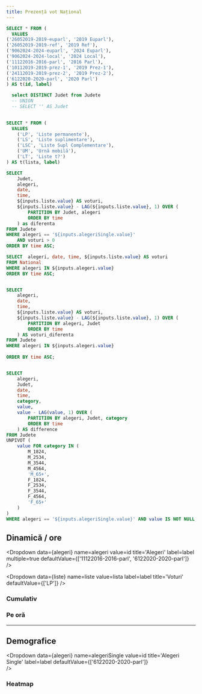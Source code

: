 ```yaml
---
title: Prezență vot Național
---
```


 

```sql alegeri
SELECT * FROM (
  VALUES 
('26052019-2019-euparl', '2019 Euparl'),
('26052019-2019-ref', '2019 Ref'),
('9062024-2024-euparl', '2024 Euparl'),
('9062024-2024-local', '2024 Local'),
('11122016-2016-parl', '2016 Parl'),
('10112019-2019-prez-1', '2019 Prez-1'),
('24112019-2019-prez-2', '2019 Prez-2'),
('6122020-2020-parl', '2020 Parl')
) AS t(id, label)
```

```sql judete
  select DISTINCT Judet from Judete
  -- UNION
  -- SELECT '' AS Judet
 
``` 

```sql liste
SELECT * FROM (
  VALUES 
    ('LP', 'Liste permanente'),
    ('LS', 'Liste suplimentare'),
    ('LSC', 'Liste Supl Complementare'),
    ('UM', 'Urnă mobilă'),
    ('LT', 'Liste t?')
) AS t(lista, label)

``` 

```sql ziDataJud
SELECT 
    Judet,
    alegeri,
    date,
    time,
    ${inputs.liste.value} AS voturi,
    ${inputs.liste.value} - LAG(${inputs.liste.value}, 1) OVER (
        PARTITION BY Judet, alegeri 
        ORDER BY time
    ) as diferenta
FROM Judete
WHERE alegeri == '${inputs.alegeriSingle.value}'
    AND voturi > 0
ORDER BY time ASC;
```

```sql ziData
SELECT  alegeri, date, time, ${inputs.liste.value} AS voturi
FROM National
WHERE alegeri IN ${inputs.alegeri.value} 
ORDER BY time ASC;
```

```sql ziDataDiff

SELECT  
    alegeri, 
    date, 
    time, 
    ${inputs.liste.value} AS voturi,
    ${inputs.liste.value} - LAG(${inputs.liste.value}, 1) OVER (
        PARTITION BY alegeri, Judet 
        ORDER BY time
    ) AS voturi_diferenta
FROM Judete
WHERE alegeri IN ${inputs.alegeri.value} 
 
ORDER BY time ASC;


```


```sql nationalDemographics

SELECT 
    alegeri,
    Judet,
    date,
    time,
    category,
    value,
    value - LAG(value, 1) OVER (
        PARTITION BY alegeri, Judet, category
        ORDER BY time
    ) AS difference
FROM Judete
UNPIVOT (
    value FOR category IN (
        M_1824,
        M_2534,
        M_3544,
        M_4564,
        'M_65+',
        F_1824,
        F_2534,
        F_3544,
        F_4564,
        'F_65+'
    )
)
WHERE alegeri == '${inputs.alegeriSingle.value}' AND value IS NOT NULL; -- Optional: Filter out rows with NULL values

```

## Dinamică / ore

<Dropdown
    data={alegeri} 
    name=alegeri
    value=id
    title='Alegeri'
    label=label
    multiple=true
    defaultValue={['11122016-2016-parl', '6122020-2020-parl']}	
/>

 

<Dropdown
    data={liste} 
    name=liste
    value=lista
    label=label
    title='Voturi'
    defaultValue={['LP']}
/>

<!-- Selected: <br/> {inputs.alegeri.value} <br/>  {inputs.judete.value} <br/>  {inputs.liste.value} -->
   
### Cumulativ

<LineChart data={ziData} x="time" y="voturi" series="alegeri" title="Voturi {inputs.liste.label} - absolut (cumulativ)" xLabel="Timp" yLabel="Voturi"  sort=True />

### Pe oră

<BarChart data={ziDataDiff} x="time" y="voturi_diferenta" series="alegeri" title="Voturi {inputs.liste.label}" xLabel="Timp" yLabel="Voturi"  sort=True     type=grouped />

----

## Demografice

<Dropdown
    data={alegeri} 
    name=alegeriSingle
    value=id
    title='Alegeri Single'
    label=label
    defaultValue={['6122020-2020-parl']}	
/>

<BarChart data={nationalDemographics} x="time" y="difference" series="category" title="Demografie" xLabel="Timp" yLabel="Voturi"  sort=True />

### Heatmap

 <Heatmap 
      data={ziDataJud} 
      x=time 
      y="Judet" 
      value=diferenta   
      legend=true
      filter=true
      title="voturi / oră"            
  />
